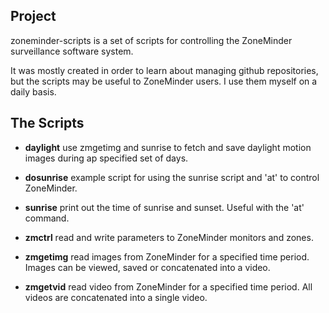 Project
----
zoneminder-scripts is a set of scripts for controlling the ZoneMinder surveillance software system.

It was mostly created in order to learn about managing github repositories, but the scripts may be useful to ZoneMinder users. I use them myself on a daily basis.

The Scripts
----

* **daylight** use zmgetimg and sunrise to fetch and save daylight motion images during ap specified set of days.

* **dosunrise** example script for using the sunrise script and 'at' to control ZoneMinder.

* **sunrise** print out the time of sunrise and sunset. Useful with the 'at' command.

* **zmctrl** read and write parameters to ZoneMinder monitors and zones.

* **zmgetimg** read images from ZoneMinder for a specified time period. Images can be viewed, saved or concatenated into a video.

* **zmgetvid** read video from ZoneMinder for a specified time period. All videos are concatenated into a single video.